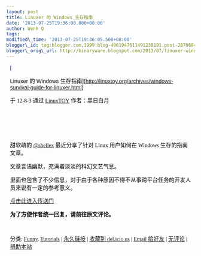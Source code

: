 ```yaml
--- 
layout: post 
title: Linuxer 的 Windows 生存指南 
date: '2013-07-25T19:36:00.000+08:00' 
author: Wenh Q
tags:
modified\_time: '2013-07-25T19:36:05.508+08:00' 
blogger\_id: tag:blogger.com,1999:blog-4961947611491238191.post-2870684162878875908
blogger\_orig\_url: http://binaryware.blogspot.com/2013/07/linuxer-windows.html
---
```

<div
style="color: black; direction: ltr; font-family: &quot;Arial&quot;; font-size: 11pt; margin-bottom: 0; margin-left: 7.5pt; margin-right: 7.5pt; margin-top: 0; padding: 0;">

<span
style="color: #0000ee; font-family: &quot;Verdana&quot;; text-decoration: underline;">[

Linuxer 的 Windows
生存指南](http://linuxtoy.org/archives/windows-survival-guide-for-linuxer.html)</span>

</div>

<div
style="color: black; direction: ltr; font-family: &quot;Arial&quot;; font-size: 11pt; margin-bottom: 0; margin-left: 7.5pt; margin-right: 7.5pt; margin-top: 0; padding-bottom: 8pt; padding-left: 0; padding-right: 0; padding-top: 0;">

<span style="font-family: &quot;Verdana&quot;;">于 12-8-3 通过
</span><span
style="color: #0000ee; font-family: &quot;Verdana&quot;; text-decoration: underline;">[LinuxTOY](http://linuxtoy.org/)</span><span
style="font-family: &quot;Verdana&quot;;"> 作者：黑日白月</span>

</div>

<div
style="color: black; direction: ltr; font-family: &quot;Arial&quot;; font-size: 11pt; height: 11pt; margin-bottom: 0; margin-left: 7.5pt; margin-right: 7.5pt; margin-top: 0; padding: 0;">

<span style="font-family: &quot;Verdana&quot;;"></span>

</div>

<div
style="color: black; direction: ltr; font-family: &quot;Arial&quot;; font-size: 11pt; height: 11pt; margin-bottom: 0; margin-left: 7.5pt; margin-right: 7.5pt; margin-top: 0; padding: 0;">

<span style="font-family: &quot;Verdana&quot;;"></span>

</div>

<div
style="color: black; direction: ltr; font-family: &quot;Arial&quot;; font-size: 11pt; margin-bottom: 0; margin-left: 7.5pt; margin-right: 7.5pt; margin-top: 0; padding: 0;">

<span style="font-family: &quot;Verdana&quot;;">甜软萌的 </span><span
style="color: #0000ee; font-family: &quot;Verdana&quot;; text-decoration: underline;">[@shellex](http://shellex.info/about)</span><span
style="font-family: &quot;Verdana&quot;;"> 最近分享了针对 Linux
用户如何在 Windows 生存的指南文章。</span>

</div>

<div
style="color: black; direction: ltr; font-family: &quot;Arial&quot;; font-size: 11pt; margin-bottom: 0; margin-left: 7.5pt; margin-right: 7.5pt; margin-top: 0; padding: 0;">

<span
style="font-family: &quot;Verdana&quot;;">文章言语幽默，充满着淡淡的科幻文艺气息。</span>

</div>

<div
style="color: black; direction: ltr; font-family: &quot;Arial&quot;; font-size: 11pt; margin-bottom: 0; margin-left: 7.5pt; margin-right: 7.5pt; margin-top: 0; padding: 0;">

<span
style="font-family: &quot;Verdana&quot;;">里面也包含了不少信息，对于由于各种原因不得不从事跨平台任务的开发人员来说有一定的参考意义。</span>

</div>

<div
style="color: black; direction: ltr; font-family: &quot;Arial&quot;; font-size: 11pt; margin-bottom: 0; margin-left: 7.5pt; margin-right: 7.5pt; margin-top: 0; padding: 0;">

<span
style="color: #0000ee; font-family: &quot;Verdana&quot;; text-decoration: underline;">[点击此进入传送门](http://shellex.info/windows-survival-handbook-for-linuxer)</span>

</div>

<div
style="color: black; direction: ltr; font-family: &quot;Arial&quot;; font-size: 11pt; margin-bottom: 0; margin-left: 7.5pt; margin-right: 7.5pt; margin-top: 0; padding: 0;">

<span
style="font-family: &quot;Verdana&quot;; font-weight: bold;">为了方便作者统一回复，请前往原文评论。</span>

</div>

<div
style="color: black; direction: ltr; font-family: &quot;Arial&quot;; font-size: 11pt; height: 11pt; margin-bottom: 0; margin-left: 7.5pt; margin-right: 7.5pt; margin-top: 0; padding: 0;">

<span
style="font-family: &quot;Verdana&quot;; font-weight: bold;"></span>

</div>

<div
style="color: black; direction: ltr; font-family: &quot;Arial&quot;; font-size: 11pt; margin-bottom: 0; margin-left: 7.5pt; margin-right: 7.5pt; margin-top: 0; padding: 0;">

<span style="font-family: &quot;Verdana&quot;;">分类: </span><span
style="color: #0000ee; font-family: &quot;Verdana&quot;; text-decoration: underline;">[Funny](http://linuxtoy.org/category/funny)</span><span
style="font-family: &quot;Verdana&quot;;">, </span><span
style="color: #0000ee; font-family: &quot;Verdana&quot;; text-decoration: underline;">[Tutorials](http://linuxtoy.org/category/tutorials)</span><span
style="font-family: &quot;Verdana&quot;;"> | </span><span
style="color: #0000ee; font-family: &quot;Verdana&quot;; text-decoration: underline;">[永久链接](http://linuxtoy.org/archives/windows-survival-guide-for-linuxer.html)</span><span
style="font-family: &quot;Verdana&quot;;"> | </span><span
style="color: #0000ee; font-family: &quot;Verdana&quot;; text-decoration: underline;">[收藏到
del.icio.us](http://delicious.com/save?url=http://linuxtoy.org/archives/windows-survival-guide-for-linuxer.html&title=Linuxer+%E7%9A%84+Windows+%E7%94%9F%E5%AD%98%E6%8C%87%E5%8D%97)</span><span
style="font-family: &quot;Verdana&quot;;"> | </span><span
style="color: #0000ee; font-family: &quot;Verdana&quot;; text-decoration: underline;">[Email
给好友](https://www.blogger.com/blogger.g?blogID=4961947611491238191)</span><span
style="font-family: &quot;Verdana&quot;;"> | </span><span
style="color: #0000ee; font-family: &quot;Verdana&quot;; text-decoration: underline;">[无评论](http://linuxtoy.org/archives/windows-survival-guide-for-linuxer.html#comments)</span><span
style="font-family: &quot;Verdana&quot;;"> | </span><span
style="color: #0000ee; font-family: &quot;Verdana&quot;; text-decoration: underline;">[捐助本站](http://linuxtoy.org/faq/donate)</span>

</div>
